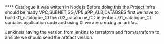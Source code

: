 **** Catalogue 
It was written in Node js
Before doing this the Project infra should be ready VPC,SUBNET,SG,VPN,aPP_ALB,DATABSES
first we have to build 01_catalogue_CI then 02_catalogue_CD in jenkins.
01_catalogue_CI contains application code and using CI we are creating an artifact

Jenkinsis having the version from jenkins to terraform and from terraform to ansible we should send the artifact version.